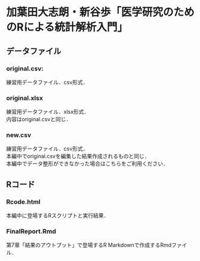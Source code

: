 # 加葉田大志朗・新谷歩「医学研究のためのRによる統計解析入門」

## データファイル

### original.csv: 
練習用データファイル．csv形式．

### original.xlsx
練習用データファイル．xlsx形式．<br>
内容はoriginal.csvと同じ．

### new.csv
練習用データファイル．csv形式．<br>
本編中でoriginal.csvを編集した結果作成されるものと同じ．<br>
本編中でデータ整形ができなかった場合はこちらをご利用ください．

## Rコード

### Rcode.html
本編中に登場するRスクリプトと実行結果．<br>

### FinalReport.Rmd
第7章「結果のアウトプット」で登場するR Markdownで作成するRmdファイル．
